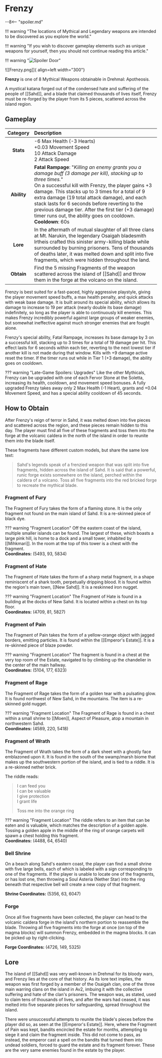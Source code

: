 # Frenzy

--8<-- "spoiler.md"

!!! warning "The locations of Mythical and Legendary weapons are intended to be discovered as you explore the world."

!!! warning "If you wish to discover gameplay elements such as unique weapons for yourself, then you should not continue reading this article."

!!! warning "![Spoiler Door](/assets/img/spoiler_door.png)"

![[Frenzy.png]]{ align=left width="300"}

**Frenzy** is one of 8 Mythical Weapons obtainable in Drehmal: Apotheosis.

A mystical katana forged out of the condensed hate and suffering of the people of [[Sahd]], and a blade that claimed thousands of lives itself, Frenzy must be re-forged by the player from its 5 pieces, scattered across the island region.

## Gameplay

| Category | Description                 |
|:--------------------------------:|:-----------------------------------------------------------------------------------------------------------------------------------------------------------------------------|
| **Stats**                        | -6 Max Health (-3 Hearts) <br> +0.03 Movement Speed <br> 10 Attack Damage <br> 2 Attack Speed       |
| **Ability**                      | **Fatal Rampage**: "*Killing an enemy grants you a damage buff (3 damage per kill), stacking up to three times.*" <br> On a successful kill with Frenzy, the player gains +3 damage. This stacks up to 3 times for a total of 9 extra damage (19 total attack damage), and each stack lasts for 6 seconds before reverting to the previous damage tier. After the first tier (+3 damage) timer runs out, the ability goes on cooldown. <br> **Cooldown**: 60s          |
| **Lore**                         | In the aftermath of mutual slaughter of all three clans at Mt. Narukin, the legendary Osaigah bladesmith Irtheis crafted this sinister army-killing blade while surrounded by burning prisoners. Tens of thousands of deaths later, it was melted down and split into five fragments, which were hidden throughout the land. |
| **Obtain**                       | Find the 5 missing Fragments of the weapon scattered across the island of [[Sahd]] and throw them in the forge at the volcano on the island.             |

Frenzy is best suited for a fast-paced, highly aggressive playstyle, giving the player movement speed buffs, a max health penalty, and quick attacks with weak base damage. It is built around its special ability, which allows its damage to increase to 19 per attack (nearly double its base damage) indefinitely, so long as the player is able to continuously kill enemies. This makes Frenzy incredibly powerful against large groups of weaker enemies, but somewhat ineffective against much stronger enemies that are fought alone.

Frenzy's special ability, Fatal Rampage, increases its base damage by 3 on a successful kill, stacking up to 3 times for a total of 19 damage per hit. This effect lasts for 6 seconds within each tier, reverting to the next lowest tier if another kill is not made during that window. Kills with +9 damage active reset the timer. If the timer runs out while in Tier 1 (+3 damage), the ability goes on cooldown.

??? warning "Late-Game Spoilers: Upgrades"
    Like the other Mythicals, Frenzy can be upgraded with one of each Fervor Stone at the Soletta, increasing its health, cooldown, and movement speed bonuses. A fully upgraded Frenzy takes away only 2 Max Health (-1 Heart), grants and +0.04 Movement Speed, and has a special ability cooldown of 45 seconds.

## How to Obtain
After Frenzy's reign of terror in Sahd, it was melted down into five pieces and scattered across the region, and these pieces remain hidden to this day. The player must find all five of these fragments and toss them into the forge at the volcanic caldera in the north of the island in order to reunite them into the blade itself.

These fragments have different custom models, but share the same lore text:

> Sahd's legends speak of a frenzied weapon that was split into five fragments, hidden across the island of Sahd. It is said that a powerful, runic forge exists somewhere on the island, perched within the caldera of a volcano. Toss all five fragments into the red bricked forge to recreate the mythical blade.

### Fragment of Fury
The Fragment of Fury takes the form of a flaming stone. It is the only fragment not found on the main island of Sahd. It is a re-skinned piece of black dye.

??? warning "Fragment Location"
    Off the eastern coast of the island, multiple smaller islands can be found. The largest of these, which boasts a large pink hill, is home to a dock and a small tower, inhabited by [[Mihkmari]]. In the room at the top of this tower is a chest with the fragment. <br>
    **Coordinates:** (5493, 93, 5834)

### Fragment of Hate
The Fragment of Hate takes the form of a sharp metal fragment, in a shape reminiscent of a shark tooth, perpetually dripping blood. It is found within the region's main town, [[New Sahd]]. It is a reskinned iron nugget.

??? warning "Fragment Location"
    The Fragment of Hate is found in a building at the docks of New Sahd. It is located within a chest on its top floor. <br>
    **Coordinates:** (4709, 81, 5827)

### Fragment of Pain
The Fragment of Pain takes the form of a yellow-orange object with jagged borders, emitting particles. It is found within the [[Emperor's Estate]]. It is a re-skinned piece of blaze powder.

??? warning "Fragment Location"
    The fragment is found in a chest at the very top room of the Estate, navigated to by climbing up the chandelier in the center of the main hallway. <br>
    **Coordinates:** (5104, 177, 6323)

### Fragment of Rage
The Fragment of Rage takes the form of a golden tear with a pulsating glow. It is found northwest of New Sahd, in the mountains. The item is a re-skinned gold nugget. 

??? warning "Fragment Location"
    The Fragment of Rage is found in a chest within a small shrine to [[Moen]], Aspect of Pleasure, atop a mountain in northwestern Sahd. <br>
    **Coordinates:** (4589, 220, 5418)

### Fragment of Wrath
The Fragment of Wrath takes the form of a dark sheet with a ghostly face emblazoned upon it. It is found in the south of the swamp/marsh biome that makes up the southwestern portion of the island, and is tied to a riddle. It is a re-skinned nether brick.

The riddle reads: <br>
> I can feed you <br>
> I can be valuable <br>
> I give protection <br>
> I grant life <br>
> 
> Toss me into the orange ring


??? warning "Fragment Location"
    The riddle refers to an item that can be eaten and is valuable, which matches the description of a golden apple. Tossing a golden apple in the middle of the ring of orange carpets will spawn a chest holding this fragment. <br>
    **Coordinates:** (4488, 64, 6540)

### Bell Shrine
On a beach along Sahd's eastern coast, the player can find a small shrine with five large bells, each of which is labeled with a sign corresponding to one of the fragments. If the player is unable to locate one of the fragments, or has lost one, then throwing a Soul Asteria (Nether Star) into the ring beneath that respective bell will create a new copy of that fragment.

**Shrine Coordinates:** (5356, 63, 6047)

### Forge
Once all five fragments have been collected, the player can head to the volcanic caldera forge in the island's northern portion to reassemble the blade. Throwing all five fragments into the forge at once (on top of the magma blocks) will summon Frenzy, embedded in the magma blocks. It can be picked up by right-clicking.

**Forge Coordinates:** (4726, 149, 5325)

## Lore
The island of [[Sahd]] was very well-known in Drehmal for its bloody wars, and Frenzy lies at the core of that history. As its lore text implies, the weapon was first forged by a member of the Osaigah clan, one of the three main warring clans on the island in Av2, imbuing it with the collective suffering and hate of the clan's prisoners. The weapon was, as stated, used to claim tens of thousands of lives, and after the wars had ceased, it was melted into five separate pieces for safeguarding, spread throughout the island.

There were unsuccessful attempts to reunite the blade's pieces before the player did so, as seen at the [[Emperor's Estate]]. Here, where the Fragment of Pain was kept, bandits encircled the estate for months, attempting to siege it and claim the fragment inside. This did not come to pass, as instead, the emperor cast a spell on the bandits that turned them into undead soldiers, forced to guard the estate and its fragment forever. These are the very same enemies found in the estate by the player.